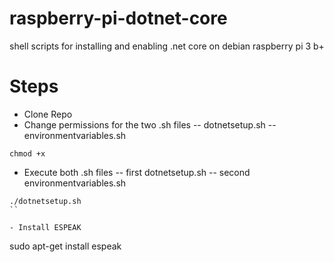 # raspberry-pi-dotnet-core
shell scripts for installing and enabling .net core on debian raspberry pi 3 b+

# Steps #
- Clone Repo
- Change permissions for the two .sh files
-- dotnetsetup.sh 
-- environmentvariables.sh

```
chmod +x 
```
- Execute both .sh files
-- first dotnetsetup.sh
-- second environmentvariables.sh
```
./dotnetsetup.sh
``

- Install ESPEAK 
```
sudo apt-get install espeak
```

